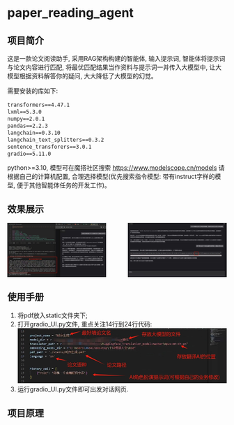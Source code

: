 # paper_reading_agent
## 项目简介
这是一款论文阅读助手, 采用RAG架构构建的智能体, 输入提示词, 智能体将提示词与论文内容进行匹配, 将最优匹配结果当作资料与提示词一并传入大模型中, 让大模型根据资料解答你的疑问, 大大降低了大模型的幻觉。

需要安装的库如下: 
```
transformers==4.47.1
lxml==5.3.0
numpy==2.0.1
pandas==2.2.3
langchain==0.3.10
langchain_text_splitters==0.3.2
sentence_transforers==3.0.1
gradio==5.11.0
```
python>=3.10, 模型可在魔搭社区搜索
https://www.modelscope.cn/models
请根据自己的计算机配置, 合理选择模型(优先搜索指令模型: 带有instruct字样的模型, 便于其他智能体任务的开发工作)。
## 效果展示
<div style="display: flex; justify-content: space-between;">
    <img src="/figure/2.jpg" alt="Image 1" style="width: 45%;"/>
    <img src="/figure/1.jpg" alt="Image 2" style="width: 45%;"/>
</div>

## 使用手册
1. 将pdf放入static文件夹下;
2. 打开gradio_UI.py文件, 重点关注14行到24行代码:
![](/figure/3.png)
3. 运行gradio_UI.py文件即可出发对话网页. 


## 项目原理
